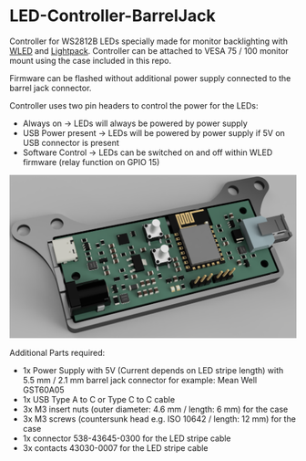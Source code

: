 # LED-Controller-BarrelJack
Controller for WS2812B LEDs specially made for monitor backlighting with [WLED](https://kno.wled.ge/) and [Lightpack](https://github.com/psieg/Lightpack). Controller can be attached to VESA 75 / 100 monitor mount using the case included in this repo.

Firmware can be flashed without additional power supply connected to the barrel jack connector.

Controller uses two pin headers to control the power for the LEDs:
* Always on -> LEDs will always be powered by power supply
* USB Power present -> LEDs will be powered by power supply if 5V on USB connector is present
* Software Control -> LEDs can be switched on and off within WLED firmware (relay function on GPIO 15)

![Front](https://github.com/dtimber/LED-Controller-BarrelJack/blob/main/Pictures/Rendering.PNG)

Additional Parts required:
* 1x Power Supply with 5V (Current depends on LED stripe length) with 5.5 mm / 2.1 mm barrel jack connector for example: Mean Well GST60A05
* 1x USB Type A to C or Type C to C cable
* 3x M3 insert nuts (outer diameter: 4.6 mm / length: 6 mm) for the case
* 3x M3 screws (countersunk head e.g. ISO 10642 / length: 12 mm) for the case
* 1x connector 538-43645-0300 for the LED stripe cable
* 3x contacts 43030-0007 for the LED stripe cable
